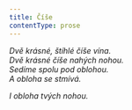 ```yaml
---
title: Číše
contentType: prose
---
```


<section>

_Dvě krásné, štíhlé číše vína.  
Dvě krásné číše nahých nohou.  
Sedíme spolu pod oblohou.  
A obloha se stmívá._

</section>

<section>

_I obloha tvých nohou._

</section>
